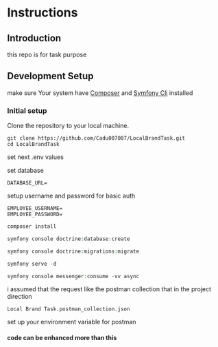 # Instructions 

## Introduction

this repo is for task purpose 

## Development Setup
make sure Your system have [Composer](https://getcomposer.org/download/)
and [Symfony Cli](https://symfony.com/download) installed

### Initial setup

Clone the repository to your local machine.

```shell
git clone https://github.com/Cadu007007/LocalBrandTask.git
cd LocalBrandTask
```
set next .env values

set database

    DATABASE_URL=

setup username and password for basic auth

    EMPLOYEE_USERNAME=
    EMPLOYEE_PASSWORD=
    
```php
composer install 

symfony console doctrine:database:create 

symfony console doctrine:migrations:migrate 

symfony serve -d

symfony console messenger:consume -vv async 
```

i assumed that the request like the postman collection that in the project direction

```shell
Local Brand Task.postman_collection.json
```

set up your environment variable for postman

#### code can be enhanced more than this